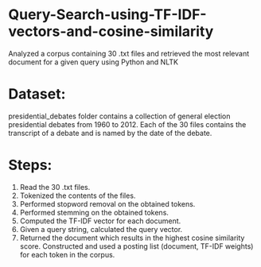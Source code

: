 # Query-Search-using-TF-IDF-vectors-and-cosine-similarity
Analyzed a corpus containing 30 .txt files and retrieved the most relevant document for a given query using Python and NLTK

# Dataset:
presidential_debates folder contains a collection of general election presidential debates from 1960 to 2012. Each of the 30 files contains the transcript of a debate and is named by the date of the debate.

# Steps:
1) Read the 30 .txt files.
2) Tokenized the contents of the files.
3) Performed stopword removal on the obtained tokens.
4) Performed stemming on the obtained tokens.
5) Computed the TF-IDF vector for each document.
6) Given a query string, calculated the query vector.
7) Returned the document which results in the highest cosine similarity score. Constructed and used a posting list (document, TF-IDF weights) for each token in the corpus.
